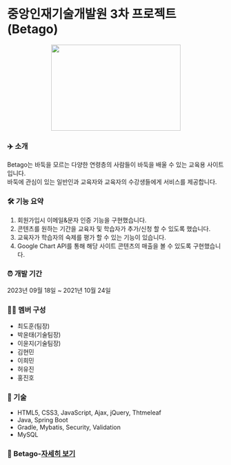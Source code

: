 # 중앙인재기술개발원 3차 프로젝트(Betago)

<p align="center"><img src="https://www.notion.so/image/https%3A%2F%2Fprod-files-secure.s3.us-west-2.amazonaws.com%2F919089e2-ea1d-4aee-a82c-bcc7b08f6289%2Feab67736-566e-4ae5-b300-c43d8663dc4d%2F2.png?table=block&id=35f0b011-ec5c-4668-916c-11c1a42c0bce&spaceId=919089e2-ea1d-4aee-a82c-bcc7b08f6289&width=2000&userId=8e26c7bd-f6ab-4d8d-ae3a-a85fc0fa7c3e&cache=v2" height="200px" width="300px"></p>

### ✈️ 소개

Betago는 바둑을 모르는 다양한 연령층의 사람들이 바둑을 배울 수 있는 교육용 사이트 입니다.
<br>
바둑에 관심이 있는 일반인과 교육자와 교육자의 수강생들에게 서비스를 제공합니다.

### 🛠 기능 요약
1. 회원가입시 이메일&문자 인증 기능을 구현했습니다.
2. 콘텐츠를 원하는 기간을 교육자 및 학습자가 추가/신청 할 수 있도록 했습니다.
3. 교육자가 학습자의 숙제를 평가 할 수 있는 기능이 있습니다.
4. Google Chart API를 통해 해당 사이트 콘텐츠의 매출을 볼 수 있도록 구현했습니다.

### ⏰ 개발 기간
2023년 09월 18일 ~ 2021년 10월 24일  

### 👩‍💻 멤버 구성
- 최도훈(팀장)
- 박윤태(기술팀장)
- 이윤지(기술팀장)
- 김현민
- 이희민
- 허유진
- 홍진호

### 📌 기술
- HTML5, CSS3, JavaScript, Ajax, jQuery, Thtmeleaf
- Java, Spring Boot
- Gradle, Mybatis, Security, Validation
- MySQL

### 📌 Betago-[자세히 보기](https://yuntae.notion.site/Jeans-Academy-753067b45bf74ce2aa9ccd61e95ab143)
